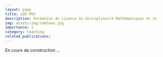 ```yaml
---
layout: page
title: LDD MSV
description: Formation de Licence bi-disciplinaire Mathématiques et Sciences de la Vie.
img: assets/img/tableau.jpg
importance: 1
category: teaching
related_publications: 
---
```


En cours de construction ...